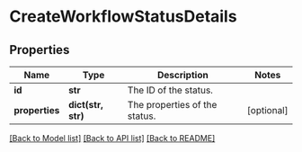 # CreateWorkflowStatusDetails

## Properties
Name | Type | Description | Notes
------------ | ------------- | ------------- | -------------
**id** | **str** | The ID of the status. | 
**properties** | **dict(str, str)** | The properties of the status. | [optional] 

[[Back to Model list]](../README.md#documentation-for-models) [[Back to API list]](../README.md#documentation-for-api-endpoints) [[Back to README]](../README.md)

